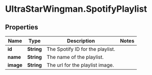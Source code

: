 # UltraStarWingman.SpotifyPlaylist

## Properties

Name | Type | Description | Notes
------------ | ------------- | ------------- | -------------
**id** | **String** | The Spotify ID for the playlist. | 
**name** | **String** | The name of the playlist. | 
**image** | **String** | The url for the playlist image. | 


